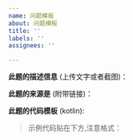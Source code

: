 ```yaml
---
name: 问题模板
about: 问题模板
title: ''
labels: ''
assignees: ''

---
```


**此题的描述信息** (上传文字或者截图)：





**此题的来源是** (附带链接)：





**此题的代码模板** (kotlin):

> 示例代码贴在下方,注意格式：

```kotlin


```
